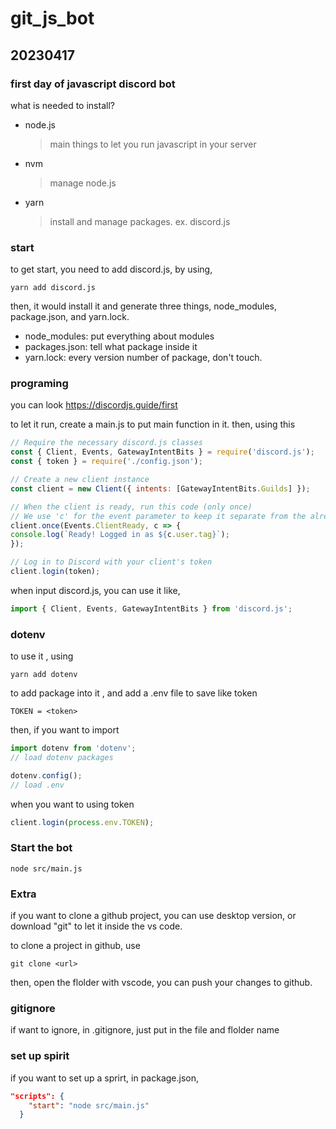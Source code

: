 # git_js_bot

## 20230417

### first day of javascript discord bot

what is needed to install?

- node.js
    > main things to let you run javascript in your server
- nvm
    > manage node.js
- yarn
    > install and manage packages. ex. discord.js

### start

to get start, you need to add discord.js, by using,

```text
yarn add discord.js
```

then, it would install it and generate three things, node_modules, package.json, and yarn.lock.

- node_modules: put everything about modules
- packages.json: tell what package inside it
- yarn.lock: every version number of package, don't touch.

### programing

you can look <https://discordjs.guide/first>

to let it run, create a main.js to put main function in it. then, using this

```javascript
// Require the necessary discord.js classes
const { Client, Events, GatewayIntentBits } = require('discord.js');
const { token } = require('./config.json');

// Create a new client instance
const client = new Client({ intents: [GatewayIntentBits.Guilds] });

// When the client is ready, run this code (only once)
// We use 'c' for the event parameter to keep it separate from the already defined 'client'
client.once(Events.ClientReady, c => {
console.log(`Ready! Logged in as ${c.user.tag}`);
});

// Log in to Discord with your client's token
client.login(token);
```

when input discord.js, you can use it like,

```javascript
import { Client, Events, GatewayIntentBits } from 'discord.js';
```

### dotenv

to use it , using

```text
yarn add dotenv
```

to add package into it , and add a .env file to save like token

```env
TOKEN = <token>
```

then, if you want to import

```javascript
import dotenv from 'dotenv';
// load dotenv packages

dotenv.config();
// load .env
```

when you want to using token

```javascript
client.login(process.env.TOKEN);
```

### Start the bot

```text
node src/main.js
```

### Extra

if you want to clone a github project, you can use desktop version, or download "git" to let it inside the vs code.

to clone a project in github, use

```text
git clone <url>
```

then, open the flolder with vscode, you can push your changes to github.

### gitignore

if want to ignore, in .gitignore, just put in the file and flolder name

### set up spirit

if you want to set up a sprirt, in package.json,

```json
"scripts": {
    "start": "node src/main.js"
  }
```
